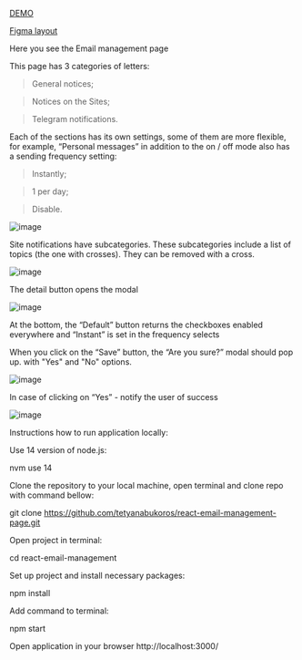 [DEMO](https://tetyanabukoros.github.io/react-email-management-page/)

[Figma layout](https://www.figma.com/file/rbuTofx7iw1WCyQiCQHM5R/testCollaba-(1)?node-id=0%3A1)


Here you see the Email management page


This page has 3 categories of letters:

> General notices;

> Notices on the Sites;

> Telegram notifications.

Each of the sections has its own settings, some of them are more flexible, for example, “Personal messages” in addition to the on / off mode also has a sending frequency setting:

> Instantly;

> 1 per day;

> Disable.

![image](https://user-images.githubusercontent.com/94980714/196033470-3fd1bf0e-7e81-456f-abbe-9cf9c9db890b.png)


Site notifications have subcategories. These subcategories include a list of topics (the one with crosses). They can be removed with a cross.

![image](https://user-images.githubusercontent.com/94980714/196033604-75996f96-7281-4cef-b5f1-b3fb4bb62f42.png)


The detail button opens the modal

![image](https://user-images.githubusercontent.com/94980714/196033638-7074789a-1639-4688-8dcb-65b32108ade3.png)

At the bottom, the “Default” button returns the checkboxes enabled everywhere and “Instant” is set in the frequency selects


When you click on the “Save” button, the “Are you sure?” modal should pop up. with "Yes" and "No" options.

![image](https://user-images.githubusercontent.com/94980714/196033760-b57c97b8-a454-4be7-a0e9-61f49a7d7d63.png)


In case of clicking on “Yes” - notify the user of success

![image](https://user-images.githubusercontent.com/94980714/196033793-1ac9b1ef-5c1e-401f-a684-d26ecaf83732.png)

Instructions how to run application locally:

Use 14 version of node.js:

nvm use 14

Clone the repository to your local machine, open terminal and clone repo with command bellow:

git clone https://github.com/tetyanabukoros/react-email-management-page.git

Open project in terminal:

cd react-email-management

Set up project and install necessary packages:

npm install

Add command to terminal:

npm start

Open application in your browser http://localhost:3000/

